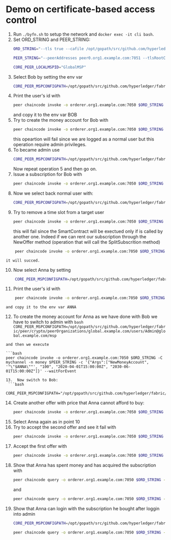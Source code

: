 # Demo on certificate-based access control

1.  Run `./byfn.sh` to setup the network and `docker exec -it cli bash`.
2.  Set ORD_STRING and PEER_STRING:
    ```bash
    ORD_STRING="--tls true --cafile /opt/gopath/src/github.com/hyperledger/fabric/peer/crypto/ordererOrganizations/org1.example.com/orderers/orderer.org1.example.com/msp/tlscacerts/tlsca.org1.example.com-cert.pem"
    ```
    ```bash  
    PEER_STRING="--peerAddresses peer0.org1.example.com:7051 --tlsRootCertFiles /opt/gopath/src/github.com/hyperledger/fabric/peer/crypto/peerOrganizations/org1.example.com/peers/peer0.org1.example.com/tls/ca.crt --peerAddresses peer0.org2.example.com:9051 --tlsRootCertFiles /opt/gopath/src/github.com/hyperledger/fabric/peer/crypto/peerOrganizations/org2.example.com/peers/peer0.org2.example.com/tls/ca.crt --peerAddresses peer0.org3.example.com:11051 --tlsRootCertFiles /opt/gopath/src/github.com/hyperledger/fabric/peer/crypto/peerOrganizations/org3.example.com/peers/peer0.org3.example.com/tls/ca.crt --peerAddresses peer0.org4.example.com:13051 --tlsRootCertFiles /opt/gopath/src/github.com/hyperledger/fabric/peer/crypto/peerOrganizations/org4.example.com/peers/peer0.org4.example.com/tls/ca.crt --peerAddresses peer0.org5.example.com:15051 --tlsRootCertFiles /opt/gopath/src/github.com/hyperledger/fabric/peer/crypto/peerOrganizations/org5.example.com/peers/peer0.org5.example.com/tls/ca.crt"
    ```
    ```bash
    CORE_PEER_LOCALMSPID="GlobalMSP"
    ```
3.  Select Bob by setting the env var  
    ```bash
    CORE_PEER_MSPCONFIGPATH=/opt/gopath/src/github.com/hyperledger/fabric/peer/crypto/peerOrganizations/global.example.com/users/Bob@global.example.com/msp
    ```  
4.  Print the user's id with  
    ```bash
    peer chaincode invoke -o orderer.org1.example.com:7050 $ORD_STRING -C mychannel -n offers $PEER_STRING -c '{"Args":["GetUserId"]}' --waitForEvent
    ```  
    and copy it to the env var BOB
5.  Try to create the money account for Bob with  
    ```bash
    peer chaincode invoke -o orderer.org1.example.com:7050 $ORD_STRING -C mychannel -n money $PEER_STRING -c '{"Args":["NewMoneyAccount", '"\"$BOB\""', "0", "2020-04-01T15:00:00Z", "2030-06-01T15:00:00Z"]}' --waitForEvent
    ```
    this opeartion will fail since we are logged as a normal user but this operation require admin privileges.
6.  To became admin use
    ```bash
    CORE_PEER_MSPCONFIGPATH=/opt/gopath/src/github.com/hyperledger/fabric/peer/crypto/peerOrganizations/global.example.com/users/Admin@global.example.com/msp
    ```
    Now repeat operation 5 and then go on.
7.  Issue a subscription for Bob with  
    ```bash
    peer chaincode invoke -o orderer.org1.example.com:7050 $ORD_STRING -C mychannel -n subscriptions $PEER_STRING -c '{"Args":["IssueSubscription", '"\"$BOB\""', "Prov1", "2021-04-02T15:00:00Z", "2021-07-02T15:00:00Z"]}' --waitForEvent
    ```
8.  Now we select back normal user with:
    ```bash
    CORE_PEER_MSPCONFIGPATH=/opt/gopath/src/github.com/hyperledger/fabric/peer/crypto/peerOrganizations/global.example.com/users/Bob@global.example.com/msp
    ```  
9.  Try to remove a time slot from a target user
    ```bash
    peer chaincode invoke -o orderer.org1.example.com:7050 $ORD_STRING -C mychannel -n subscriptions $PEER_STRING -c '{"Args":["SplitSubscription","U1", "Prov1", "GlobalMSP", "2021-04-02T15:00:00Z", "2021-05-02T15:00:00Z"]}' --waitForEvent
    ```
    this will fail since the SmartContract will be exectued only if is called by another one. Indeed if we can rent our subscription through the NewOffer method (operation that will call the SplitSubscrition method)
```bash
    peer chaincode invoke -o orderer.org1.example.com:7050 $ORD_STRING -C mychannel -n offers $PEER_STRING -c '{"Args":["NewOffer", "Prov1", "GlobalMSP", "2021-04-02T15:00:00Z", "2021-05-02T15:00:00Z", "30"]}' --waitForEvent
```
    it will succed. 

10.  Now select Anna by setting 
```bash
    CORE_PEER_MSPCONFIGPATH=/opt/gopath/src/github.com/hyperledger/fabric/peer/crypto/peerOrganizations/global.example.com/users/Anna@global.example.com/msp
   ```
11.  Print the user's id with  
```bash
    peer chaincode invoke -o orderer.org1.example.com:7050 $ORD_STRING -C mychannel -n offers $PEER_STRING -c '{"Args":["GetUserId"]}' --waitForEvent
```  
    and copy it to the env var ANNA
12.  To create the money account for Anna as we have done with Bob we have to switch to admin with
    ```bash
    CORE_PEER_MSPCONFIGPATH=/opt/gopath/src/github.com/hyperledger/fabric/peer/crypto/peerOrganizations/global.example.com/users/Admin@global.example.com/msp
    ```
    
    and then we execute
    
    ```bash
    peer chaincode invoke -o orderer.org1.example.com:7050 $ORD_STRING -C mychannel -n money $PEER_STRING -c '{"Args":["NewMoneyAccount", '"\"$ANNA\""', "100", "2020-04-01T15:00:00Z", "2030-06-01T15:00:00Z"]}' --waitForEvent
   ```
13.  Now switch to Bob:  
    ```bash
    CORE_PEER_MSPCONFIGPATH="/opt/gopath/src/github.com/hyperledger/fabric/peer/crypto/peerOrganizations/org1.example.com/users/Bob@global.example.com/msp"
   ```  
14. Create another offer with price that Anna cannot afford to buy:  
    ```bash
    peer chaincode invoke -o orderer.org1.example.com:7050 $ORD_STRING -C mychannel -n offers $PEER_STRING -c '{"Args":["NewOffer", "Prov1", "Prov1", "2021-05-03T15:00:00Z", "2021-05-04T15:00:00Z", "120"]}' --waitForEvent
    ```
15. Select Anna again as in point 10  
16. Try to accept the second offer and see it fail with  
    ```bash
    peer chaincode invoke -o orderer.org1.example.com:7050 $ORD_STRING -C mychannel -n offers $PEER_STRING -c '{"Args":["AcceptOffer", '"\"$BOB\""', "Prov1", "2021-05-03T15:00:00Z"]}' --waitForEvent
    ```
17. Accept the first offer with  
    ```bash
    peer chaincode invoke -o orderer.org1.example.com:7050 $ORD_STRING -C mychannel -n offers $PEER_STRING -c '{"Args":["AcceptOffer", '"\"$BOB\""', "Prov1", "2021-04-02T15:00:00Z"]}' --waitForEvent
    ```
18. Show that Anna has spent money and has acquired the subscription with  
    ```bash
    peer chaincode query -o orderer.org1.example.com:7050 $ORD_STRING -C mychannel -n money -c '{"Args":["GetMoneyAccount", '"\"$ANNA\""']}'
    ```  
    and  
    ```bash
    peer chaincode query -o orderer.org1.example.com:7050 $ORD_STRING -C mychannel -n subscriptions -c '{"Args":["GetInfoUser", '"\"$ANNA\""', "Prov1"]}'
    ```
19. Show that Anna can login with the subscription he bought after loggin into admin
    ```bash
    CORE_PEER_MSPCONFIGPATH=/opt/gopath/src/github.com/hyperledger/fabric/peer/crypto/peerOrganizations/global.example.com/users/Admin@global.example.com/msp
    ```
    ```bash
    peer chaincode query -o orderer.org1.example.com:7050 $ORD_STRING -C mychannel -n subscriptions -c '{"Args":["ServiceAccess", '"\"$ANNA\""', "Prov1"]}'
    ```
